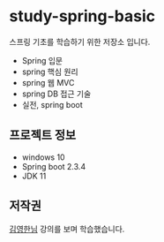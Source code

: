 # study-spring-basic
스프링 기초를 학습하기 위한 저장소 입니다.

* Spring 입문
* spring 핵심 원리
* spring 웹 MVC
* spring DB 접근 기술
* 실전, spring boot

## 프로젝트 정보
* windows 10
* Spring boot 2.3.4
* JDK 11

## 저작권
[김영한님](https://www.inflearn.com/course/%EC%8A%A4%ED%94%84%EB%A7%81-%EC%9E%85%EB%AC%B8-%EC%8A%A4%ED%94%84%EB%A7%81%EB%B6%80%ED%8A%B8#curriculum) 강의를 보며 학습했습니다.
